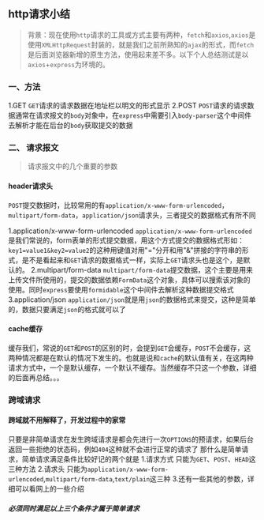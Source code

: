 ## http请求小结
> 背景：现在使用`http`请求的工具或方式主要有两种，`fetch`和`axios`,`axios`是使用`XMLHttpRequest`封装的，就是我们之前所熟知的`ajax`的形式，而`fetch`是后面浏览器新增的原生方法，使用起来差不多。以下个人总结测试是以`axios`+`express`为环境的。
### 一、方法
1.GET
`GET`请求的请求数据在地址栏以明文的形式显示
2.POST
`POST`请求的请求数据通常在请求报文的`body`对象中，在`express`中需要引入`body-parser`这个中间件去解析才能在后台的`body`获取提交的数据
### 二、 请求报文
>  请求报文中的几个重要的参数
####  header请求头
`POST`提交数据时，比较常用的有`application/x-www-form-urlencoded`，`multipart/form-data`，`application/json`请求头，三者提交的数据格式有所不同

1.application/x-www-form-urlencoded
`application/x-www-form-urlencoded`是我们常说的，form表单的形式提交数据，用这个方式提交的数据格式形如：`key1=value1&key2=value2`的这种用键值对用"="分开和用"&"拼接的字符串的形式，是不是看起来和`GET`请求的数据格式一样，实际上`GET`请求头也是这个，是默认的。
2.multipart/form-data
`multipart/form-data`提交数据，这个主要是用来上传文件所使用的，提交的数据依赖`FormData`这个对象，具体可以搜索该对象的使用。同时`express`要使用`formidable`这个中间件去解析这种数据提交格式
3.application/json
`application/json`就是用`json`的数据格式来提交，这种是简单的，数据只要满足`json`的格式就可以了

#### cache缓存
缓存我们，常说的`GET`和`POST`的区别的时，会提到`GET`会缓存，`POST`不会缓存，这两种情况都是在默认的情况下发生的。也就是说和`cache`的默认值有关，在这两种请求方式中，一个是默认缓存，一个默认不缓存。当然缓存不只这一个参数，详细的后面再总结。。。
### 跨域请求
#### 跨域就不用解释了，开发过程中的家常
只要是非简单请求在发生跨域请求是都会先进行一次`OPTIONS`的预请求，如果后台返回一些拒绝的状态码，例如`404`这种就不会进行正常的请求了
那什么是简单请求，简单请求满足条件比较好记的两个就是
1.请求方式
只能为`GET`、`POST`、`HEAD`这三种方法
2.请求头
只能为`application/x-www-form-urlencoded`,`multipart/form-data`,`text/plain`这三种
3.还有一些其他的参数，详细可以看网上的一些介绍
##### 必须同时满足以上三个条件才属于简单请求
